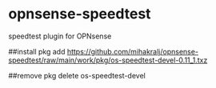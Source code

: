 # opnsense-speedtest
speedtest plugin for OPNsense

##install
pkg add https://github.com/mihakralj/opnsense-speedtest/raw/main/work/pkg/os-speedtest-devel-0.11_1.txz

##remove
pkg delete os-speedtest-devel
